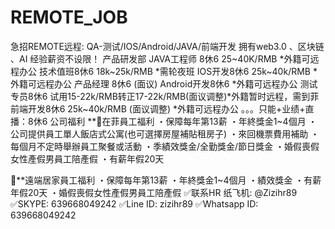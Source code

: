# REMOTE_JOB
急招REMOTE远程: QA-测试/IOS/Android/JAVA/前端开发
拥有web3.0 、区块链 、AI 经验薪资不设限！
产品研发部
JAVA工程师 8休6 25~40K/RMB *外籍可远程办公
技术值班8休6 18k~25k/RMB *需轮夜班
IOS开发8休6 25k~40k/RMB *外籍可远程办公
产品经理 8休6 (面议)
Android开发8休6 *外籍可远程办公
测试专员8休6 试用15-22k/RMB转正17-22k/RMB(面议调整)*外籍暂时远程，需到菲
前端开发8休6 25k~40k/RMB (面议调整) *外籍可远程办公
。。。只能+业绩+直播：8休6
公司福利
**🍿在菲員工福利
・保障每年第13薪
・年終獎金1~4個月
・公司提供員工單人飯店式公寓(也可選擇房屋補貼租房子)
・來回機票費用補助
・每個月不定時舉辦員工聚餐或活動
・季績效獎金/全勤獎金/節日獎金
・婚假喪假女性產假男員工陪產假
・有薪年假20天

🍿**遠端居家員工福利
・保障每年第13薪
・年終獎金1~4個月
・績效獎金
・有薪年假20天
・婚假喪假女性產假男員工陪產假
✅联系HR 纸飞机: @Zizihr89
✅SKYPE: 639668049242
✅Line ID: zizihr89
✅Whatsapp ID: 639668049242
